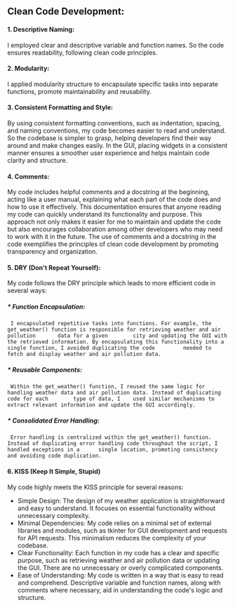 ## Clean Code Development: 

#### 1. Descriptive Naming:  
   I employed clear and descriptive variable and function names. So the code ensures readability, following clean code principles.

#### 2. Modularity:
   I applied modularity structure to encapsulate specific tasks into separate functions, promote maintainability and reusability.

#### 3. Consistent Formatting and Style:
   By using consistent formatting conventions, such as indentation, spacing, and naming conventions, my code becomes easier to read and understand.
   So the codebase is simpler to grasp, helping developers find their way around and make changes easily.
   In the GUI, placing widgets in a consistent manner ensures a smoother user experience and helps maintain code clarity and structure.
   
#### 4. Comments:
   My code includes helpful comments and a docstring at the beginning, acting like a user manual, explaining what each part of the code does and how to use it effectively.      This documentation ensures that anyone reading my code can quickly understand its functionality and purpose.
   This approach not only makes it easier for me to maintain and update the code but also encourages collaboration among other developers who may need to work with it in        the future.
   The use of comments and a docstring in the code exemplifies the principles of clean code development by promoting transparency and organization. 

#### 5. DRY (Don't Repeat Yourself):
   My code follows the DRY principle which leads to more efficient code in several ways:
   ##### * Function Encapsulation:  
     I encapsulated repetitive tasks into functions. For example, the get_weather() function is responsible for retrieving weather and air pollution       data for a given        city and updating the GUI with the retrieved information. By encapsulating this functionality into a single function, I avoided duplicating the code         needed to        fetch and display weather and air pollution data.
   ##### * Reusable Components:  
     Within the get_weather() function, I reused the same logic for handling weather data and air pollution data. Instead of duplicating code for each        type of data, I    used similar mechanisms to extract relevant information and update the GUI accordingly.
   ##### * Consolidated Error Handling:  
     Error handling is centralized within the get_weather() function. Instead of duplicating error handling code throughout the script, I             handled exceptions in a      single location, promoting consistency and avoiding code duplication. 
  
#### 6. KISS (Keep It Simple, Stupid)
   My code highly meets the KISS principle for several reasons:
   * Simple Design: The design of my weather application is straightforward and easy to understand. It focuses on essential functionality without unnecessary complexity.
   * Minimal Dependencies: My code relies on a minimal set of external libraries and modules, such as tkinter for GUI development and requests for API requests. This              minimalism reduces the complexity of your codebase.
   * Clear Functionality: Each function in my code has a clear and specific purpose, such as retrieving weather and air pollution data or updating the GUI. There are no           unnecessary or overly complicated components.
   * Ease of Understanding: My code is written in a way that is easy to read and comprehend. Descriptive variable and function names, along with comments where necessary,         aid in understanding the code's logic and structure.
  
     



